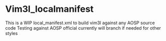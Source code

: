 # Vim3l_localmanifest
This is a WIP local_manifest.xml to build vim3l against any AOSP source code Testing against AOSP official currently will branch if needed for other styles 
